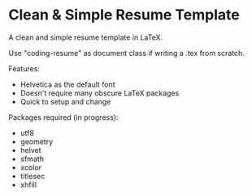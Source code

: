 # Clean & Simple Resume Template
A clean and simple resume template in LaTeX.

Use "coding-resume" as document class if writing a .tex from scratch.

Features:
* Helvetica as the default font
* Doesn't require many obscure LaTeX packages
* Quick to setup and change

Packages required (in progress):
* utf8
* geometry
* helvet
* sfmath
* xcolor
* titlesec
* xhfill

